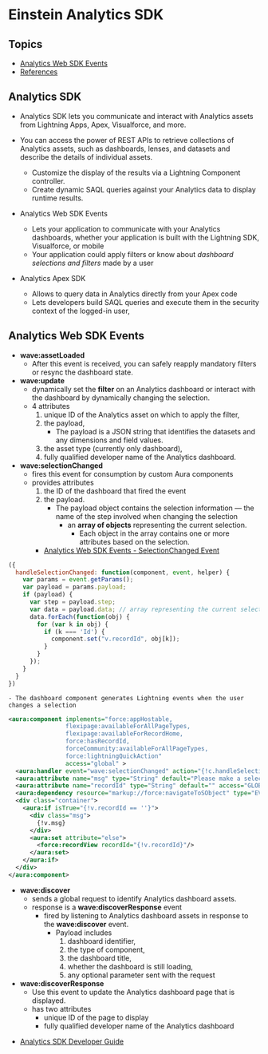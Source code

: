 # Einstein Analytics SDK

## Topics
- [Analytics Web SDK Events](#websdk)
- [References](#ref)

##  Analytics SDK

- Analytics SDK lets you communicate and interact with Analytics assets from Lightning Apps, Apex, Visualforce, and more.
- You can access the power of REST APIs to retrieve collections of Analytics assets, such as dashboards, lenses, and datasets and describe the details of individual assets. 
    - Customize the display of the results via a Lightning Component controller.
    - Create dynamic SAQL queries against your Analytics data to display runtime results.

- Analytics Web SDK Events
    - Lets your application to communicate with your Analytics dashboards, whether your application is built with the Lightning SDK, Visualforce, or mobile
    - Your application could apply filters or know about *dashboard selections and filters* made by a user 

- Analytics Apex SDK
    -  Allows to  query data in Analytics directly from your Apex code
    -  Lets developers build SAQL queries and execute them in the security context of the logged-in user,


<a name='websdk'></a>
## Analytics Web SDK Events
- **wave:assetLoaded**
    - After this event is received, you can safely reapply mandatory filters or resync the dashboard state.
- **wave:update**
    - dynamically set the **filter** on an Analytics dashboard or interact with the dashboard by dynamically changing the selection.
    - 4 attributes
        1. unique ID of the Analytics asset on which to apply the filter, 
        2. the payload, 
            - The payload is a JSON string that identifies the datasets and any dimensions and field values.
        3. the asset type (currently only dashboard), 
        4. fully qualified developer name of the Analytics dashboard. 
- **wave:selectionChanged**
    -  fires this event for consumption by custom Aura components
    -  provides attributes
        1. the ID of the dashboard that fired the event 
        2. the payload.
            -  The payload object contains the selection information
                — the name of the step involved when changing the selection 
                - an **array of objects** representing the current selection. 
                    - Each object in the array contains one or more attributes based on the selection.
        - [Analytics Web SDK Events - SelectionChanged Event](https://developer.salesforce.com/docs/atlas.en-us.bi_dev_guide_sdk.meta/bi_dev_guide_sdk/bi_sdk_web_example2.htm)
```js
({
  handleSelectionChanged: function(component, event, helper) {
    var params = event.getParams();
    var payload = params.payload;
    if (payload) {
      var step = payload.step;
      var data = payload.data; // array representing the current selection.
      data.forEach(function(obj) {
        for (var k in obj) {
          if (k === 'Id') {
            component.set("v.recordId", obj[k]);                        
          }
        }
      });
    }
  }
})
```
    - The dashboard component generates Lightning events when the user changes a selection
```xml
<aura:component implements="force:appHostable,
                flexipage:availableForAllPageTypes,
                flexipage:availableForRecordHome,
                force:hasRecordId,
                forceCommunity:availableForAllPageTypes,
                force:lightningQuickAction"
                access="global" >
  <aura:handler event="wave:selectionChanged" action="{!c.handleSelectionChanged}"/>
  <aura:attribute name="msg" type="String" default="Please make a selection in Analytics that contains a record ID" access="GLOBAL"/>
  <aura:attribute name="recordId" type="String" default="" access="GLOBAL"/>
  <aura:dependency resource="markup://force:navigateToSObject" type="EVENT"/>        
  <div class="container">
    <aura:if isTrue="{!v.recordId == ''}">
      <div class="msg">
        {!v.msg}
      </div>
      <aura:set attribute="else">
        <force:recordView recordId="{!v.recordId}"/> 
      </aura:set>
    </aura:if>
  </div>	
</aura:component>
```


- **wave:discover**
    - sends a global request to identify Analytics dashboard assets.
    -  response is a **wave:discoverResponse** event
        - fired by listening to Analytics dashboard assets in response to the **wave:discover** event.
            - Payload includes
                1. dashboard identifier, 
                2. the type of component, 
                3. the dashboard title, 
                4. whether the dashboard is still loading, 
                5. any optional parameter sent with the request
- **wave:discoverResponse**
    - Use this event to update the Analytics dashboard page that is displayed. 
    - has two attributes
        -  unique ID of the page to display
        - fully qualified developer name of the Analytics dashboard 


<a name='ref'></a>
- [Analytics SDK Developer Guide](https://developer.salesforce.com/docs/atlas.en-us.bi_dev_guide_sdk.meta/bi_dev_guide_sdk/bi_sdk_overview.htm)
